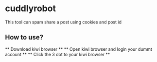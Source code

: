# cuddlyrobot
This tool can spam share a post using cookies and post id
## How to use?
** Download kiwi browser **
** Open kiwi browser and login your dummt account **
** Click the 3 dot to your kiwi browser **
